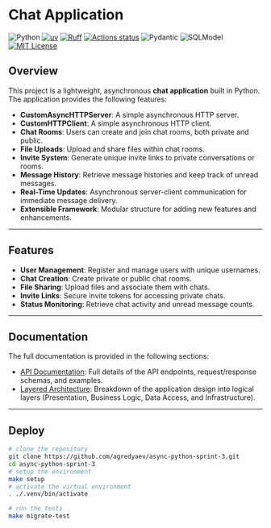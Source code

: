 # Chat Application

![Python](https://img.shields.io/badge/python-3.13-blue)
[![uv](https://img.shields.io/endpoint?url=https://raw.githubusercontent.com/astral-sh/uv/main/assets/badge/v0.json)](https://github.com/astral-sh/uv)
[![Ruff](https://img.shields.io/endpoint?url=https://raw.githubusercontent.com/astral-sh/ruff/main/assets/badge/v2.json)](https://github.com/astral-sh/ruff)
[![Actions status](https://github.com/agredyaev/async-python-sprint-3/actions/workflows/app-testing.yml/badge.svg)](https://github.com/agredyaev/async-python-sprint-3/actions)
![Pydantic](https://img.shields.io/badge/Pydantic-red?logo=pydantic&logoColor=white)
![SQLModel](https://img.shields.io/badge/SQLModel-blue?logo=sqlmodel&logoColor=white)
[![MIT License](https://img.shields.io/badge/license-MIT-green.svg)](https://mit-license.org/)

## Overview

This project is a lightweight, asynchronous **chat application** built in Python.
The application provides the following features:
- **CustomAsyncHTTPServer**: A simple asynchronous HTTP server.
- **CustomHTTPClient**: A simple asynchronous HTTP client.
- **Chat Rooms**: Users can create and join chat rooms, both private and public.
- **File Uploads**: Upload and share files within chat rooms.
- **Invite System**: Generate unique invite links to private conversations or rooms.
- **Message History**: Retrieve message histories and keep track of unread messages.
- **Real-Time Updates**: Asynchronous server-client communication for immediate message delivery.
- **Extensible Framework**: Modular structure for adding new features and enhancements.

---

## Features

- **User Management**: Register and manage users with unique usernames.
- **Chat Creation**: Create private or public chat rooms.
- **File Sharing**: Upload files and associate them with chats.
- **Invite Links**: Secure invite tokens for accessing private chats.
- **Status Monitoring**: Retrieve chat activity and unread message counts.

---

## Documentation

The full documentation is provided in the following sections:

- [API Documentation](docs/api.md): Full details of the API endpoints, request/response schemas, and examples.
- [Layered Architecture](docs/layers.md): Breakdown of the application design into logical layers (Presentation, Business Logic, Data Access, and Infrastructure).

---
## Deploy
```bash
# clone the repository
git clone https://github.com/agredyaev/async-python-sprint-3.git
cd async-python-sprint-3
# setup the environment
make setup
# activate the virtual environment
. ./.venv/bin/activate

# run the tests
make migrate-test
```
